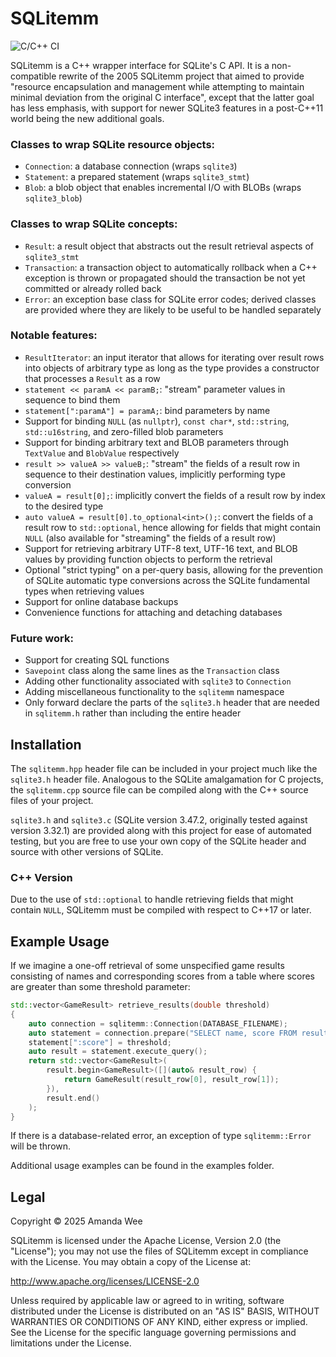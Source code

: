 SQLitemm
========
![C/C++ CI](https://github.com/amanda-wee/sqlitemm/workflows/C/C++%20CI/badge.svg)

SQLitemm is a C++ wrapper interface for SQLite's C API. It is a non-compatible rewrite of the 2005 SQLitemm project that aimed to provide "resource encapsulation and management while attempting to maintain minimal deviation from the original C interface", except that the latter goal has less emphasis, with support for newer SQLite3 features in a post-C++11 world being the new additional goals.

### Classes to wrap SQLite resource objects:
* `Connection`: a database connection (wraps `sqlite3`)
* `Statement`: a prepared statement (wraps `sqlite3_stmt`)
* `Blob`: a blob object that enables incremental I/O with BLOBs (wraps `sqlite3_blob`)

### Classes to wrap SQLite concepts:
* `Result`: a result object that abstracts out the result retrieval aspects of `sqlite3_stmt`
* `Transaction`: a transaction object to automatically rollback when a C++ exception is thrown or propagated should the transaction be not yet committed or already rolled back
* `Error`: an exception base class for SQLite error codes; derived classes are provided where they are likely to be useful to be handled separately

### Notable features:
* `ResultIterator`: an input iterator that allows for iterating over result rows into objects of arbitrary type as long as the type provides a constructor that processes a `Result` as a row
* `statement << paramA << paramB;`: "stream" parameter values in sequence to bind them
* `statement[":paramA"] = paramA;`: bind parameters by name
* Support for binding `NULL` (as `nullptr`), `const char*`, `std::string`, `std::u16string`, and zero-filled blob parameters
* Support for binding arbitrary text and BLOB parameters through `TextValue` and `BlobValue` respectively
* `result >> valueA >> valueB;`: "stream" the fields of a result row in sequence to their destination values, implicitly performing type conversion
* `valueA = result[0];`: implicitly convert the fields of a result row by index to the desired type
* `auto valueA = result[0].to_optional<int>();`: convert the fields of a result row to `std::optional`, hence allowing for fields that might contain `NULL` (also available for "streaming" the fields of a result row)
* Support for retrieving arbitrary UTF-8 text, UTF-16 text, and BLOB values by providing function objects to perform the retrieval
* Optional "strict typing" on a per-query basis, allowing for the prevention of SQLite automatic type conversions across the SQLite fundamental types when retrieving values
* Support for online database backups
* Convenience functions for attaching and detaching databases

### Future work:
* Support for creating SQL functions
* `Savepoint` class along the same lines as the `Transaction` class
* Adding other functionality associated with `sqlite3` to `Connection`
* Adding miscellaneous functionality to the `sqlitemm` namespace
* Only forward declare the parts of the `sqlite3.h` header that are needed in `sqlitemm.h` rather than including the entire header

Installation
------------
The `sqlitemm.hpp` header file can be included in your project much like the `sqlite3.h` header file. Analogous to the SQLite amalgamation for C projects, the `sqlitemm.cpp` source file can be compiled along with the C++ source files of your project.

`sqlite3.h` and `sqlite3.c` (SQLite version 3.47.2, originally tested against version 3.32.1) are provided along with this project for ease of automated testing, but you are free to use your own copy of the SQLite header and source with other versions of SQLite.

### C++ Version
Due to the use of `std::optional` to handle retrieving fields that might contain `NULL`, SQLitemm must be compiled with respect to C++17 or later.

Example Usage
-------------
If we imagine a one-off retrieval of some unspecified game results consisting of names and corresponding scores from a table where scores are greater than some threshold parameter:
```C++
std::vector<GameResult> retrieve_results(double threshold)
{
    auto connection = sqlitemm::Connection(DATABASE_FILENAME);
    auto statement = connection.prepare("SELECT name, score FROM result WHERE score > :score");
    statement[":score"] = threshold;
    auto result = statement.execute_query();
    return std::vector<GameResult>(
        result.begin<GameResult>([](auto& result_row) {
            return GameResult(result_row[0], result_row[1]);
        }),
        result.end()
    );
}
```
If there is a database-related error, an exception of type `sqlitemm::Error` will be thrown.

Additional usage examples can be found in the examples folder.

Legal
-----
Copyright &copy; 2025 Amanda Wee

SQLitemm is licensed under the Apache License, Version 2.0 (the "License"); you may not use the files of SQLitemm except in compliance with the License. You may obtain a copy of the License at:

http://www.apache.org/licenses/LICENSE-2.0

Unless required by applicable law or agreed to in writing, software distributed under the License is distributed on an "AS IS" BASIS, WITHOUT WARRANTIES OR CONDITIONS OF ANY KIND, either express or implied. See the License for the specific language governing permissions and limitations under the License.
